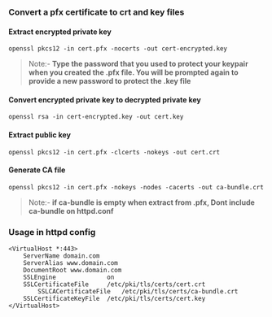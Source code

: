 ### Convert a pfx certificate to crt and key files

#### Extract encrypted private key
`openssl pkcs12 -in cert.pfx -nocerts -out cert-encrypted.key`

> Note:- **Type the password that you used to protect your keypair when you created the .pfx file. You will be prompted again to provide a new password to protect the .key file**

#### Convert encrypted private key to decrypted private key
`openssl rsa -in cert-encrypted.key -out cert.key`

#### Extract public key
` openssl pkcs12 -in cert.pfx -clcerts -nokeys -out cert.crt `

#### Generate CA file
` openssl pkcs12 -in cert.pfx -nokeys -nodes -cacerts -out ca-bundle.crt `

> Note:- **if ca-bundle is empty when extract from .pfx, Dont include ca-bundle on httpd.conf**

### Usage in httpd config
```
<VirtualHost *:443>
	ServerName domain.com
	ServerAlias www.domain.com
	DocumentRoot www.domain.com
	SSLEngine              on
	SSLCertificateFile     /etc/pki/tls/certs/cert.crt
        SSLCACertificateFile   /etc/pki/tls/certs/ca-bundle.crt
	SSLCertificateKeyFile  /etc/pki/tls/certs/cert.key
</VirtualHost>
```
